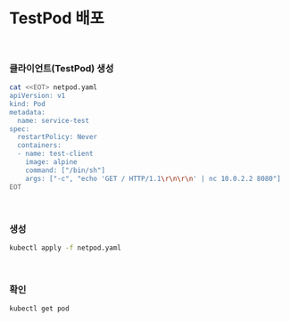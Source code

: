# TestPod 배포
<br />

### 클라이언트(TestPod) 생성
```sh
cat <<EOT> netpod.yaml
apiVersion: v1
kind: Pod
metadata:
  name: service-test
spec:
  restartPolicy: Never
  containers:
  - name: test-client
    image: alpine
    command: ["/bin/sh"]
    args: ["-c", "echo 'GET / HTTP/1.1\r\n\r\n' | nc 10.0.2.2 8080"]
EOT
```

<br />

### 생성
```sh
kubectl apply -f netpod.yaml
```

<br />

### 확인
```sh
kubectl get pod
```